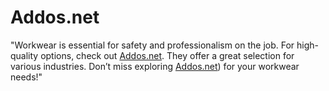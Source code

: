 # Addos.net
"Workwear is essential for safety and professionalism on the job. For high-quality options, check out [Addos.net](http://addos.net/). They offer a great selection for various industries. Don’t miss exploring [Addos.net](http://addos.net/)) for your workwear needs!"
